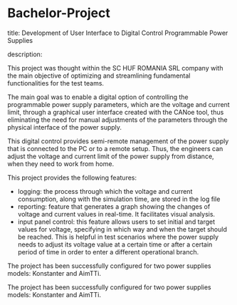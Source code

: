 # Bachelor-Project
title: Development of User Interface to Digital Control Programmable Power Supplies

description:

This project was thought within the SC HUF ROMANIA SRL company with the main objective of optimizing and
streamlining fundamental functionalities for the test teams.

The main goal was to enable a digital option of controlling the programmable power supply parameters,
which are the voltage and current limit, through a graphical user interface created with the
CANoe tool, thus eliminating the need for manual adjustments of the parameters through the
physical interface of the power supply. 

This digital control provides semi-remote management of the power supply that is connected to the PC or to a remote setup. 
Thus, the engineers can adjust the voltage and current limit of the power supply from distance, when they need to work from home.

This project provides the following features:
- logging: the process through which the voltage and current consumption, along with the simulation
time, are stored in the log file
- reporting: feature that generates a graph showing the changes of voltage and
current values in real-time. It facilitates visual analysis.
- input panel control: this feature allows users to set initial and target values for
voltage, specifying in which way and when the target should be reached. This is helpful in test
scenarios where the power supply needs to adjust its voltage value at a certain time or after a certain
period of time in order to enter a different operational branch.

The project has been successfully configured for two power supplies models: Konstanter and AimTTi. 

The project has been successfully configured for two power supplies
models: Konstanter and AimTTi.
